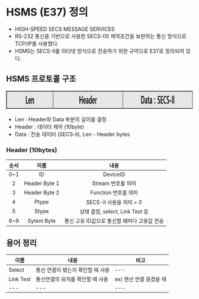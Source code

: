 # HSMS (E37) 정의
- HIGH-SPEED SECS MESSAGE SERVICES
- RS-232 통신을 기반으로 사용한 SECS-I의 제약조건을 보완하는 통신 방식으로 TCP/IP를 사용했다.
- HSMS는 SECS-II를 이더넷 방식으로 전송하기 위한 규약으로 E37로 정의되어 있다.

## HSMS 프로토콜 구조
<img src="https://github.com/junseongwoo/TIL/blob/main/Network/img/HSMS_Protocol_1.jpg"  width="800" height="50"/>

- Len : Header와 Data 부분의 길이를 결정
- Header : 데이터 제어 (10byte)
- Data : 전송 데이터 (SECS-ll), Len - Header bytes

### Header (10bytes)
|순서|이름|내용|
|:---:|:---:|:---:|
|0~1|ID|DeviceID|
|2|Header Byte 1|Stream 번호를 의미|
|3|Header Byte 2|Function 번호를 의미|
|4|Ptype|SECS-II 사용을 의미 = 0|
|5|Stype|상태 결정, select, Link Test 등|
|6~9|Sytem Byte|통신 고유 ID값으로 통신할 떄마다 고윳값 전송|

## 용어 정리
|이름|내용|비고|
|---|---|---|
|Select|통신 연결이 됐는지 확인할 때 사용|---|
|Link Test|통신연결의 유지를 확인할 때 사용|ex) 랜선 연결 끊겼을 때|
|---|---|---|

